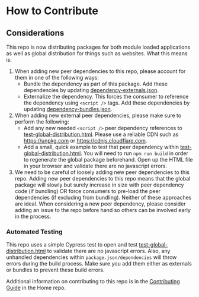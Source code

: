 # How to Contribute

## Considerations
This repo is now distributing packages for both module loaded applications as well as global distribution for things such as websites.  What this means is:

1.  When adding new peer dependencies to this repo, please account for them in one of the following ways:
    - Bundle the dependency as part of this package. Add these dependencies by updating [dependency-externals.json](./dependency-externals.json).
    - Externalize the dependency.  This forces the consumer to reference the dependency using `<script />` tags.  Add these dependencies by updating [dependency-bundles.json](./dependency-bundles.json).
2.  When adding new external peer dependencies, please make sure to perform the following:
    - Add any new needed `<script />` peer dependency references to  [test-global-distribution.html](./test-global-distribution.html).  Please use a reliable CDN such as https://unpkg.com or https://cdnjs.cloudflare.com.
    -  Add a small, quick example to test that peer dependency within [test-global-distribution.html](./test-global-distribution.html).  You will need to run `npm run build` in order to regenerate the global package beforehand.  Open up the HTML file in your browser and validate there are no javascript errors.
3.  We need to be careful of loosely adding new peer dependencies to this repo.  Adding new peer dependencies to this repo means that the global package will slowly but surely increase in size with peer dependency code (if bundling) OR force consumers to pre-load the peer dependencies (if excluding from bundling).  Neither of these approaches are ideal.  When considering a new peer dependency, please consider adding an issue to the repo before hand so others can be involved early in the process.

### Automated Testing

This repo uses a simple Cypress test to open and test [test-global-distribution.html](./test-global-distribution.html) to validate there are no javascript errors.  Also, any unhandled dependencies within `package.json/dependencies` will throw errors during the build process.  Make sure you add them either as externals or bundles to prevent these build errors.

Additional information on contributing to this repo is in the [Contributing Guide](https://github.com/AndcultureCode/AndcultureCode/blob/master/CONTRIBUTING.md) in the Home repo.